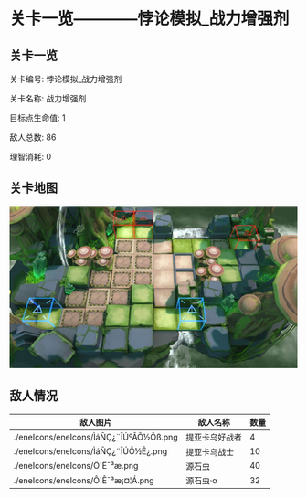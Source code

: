 # 关卡一览————悖论模拟_战力增强剂


## 关卡一览

关卡编号: 悖论模拟_战力增强剂

关卡名称: 战力增强剂

目标点生命值: 1

敌人总数: 86

理智消耗: 0


## 关卡地图
![悖论模拟_战力增强剂](./oprMap/悖论模拟_战力增强剂.png)

## 敌人情况

| 敌人图片 | 敌人名称 | 数量  |
|---------|-----|-----|
| ./eneIcons/eneIcons/ÌáÑÇ¿¨ÎÚºÃÕ½Õß.png| 提亚卡乌好战者  |   4  |
| ./eneIcons/eneIcons/ÌáÑÇ¿¨ÎÚÕ½Ê¿.png| 提亚卡乌战士  |   10  |
| ./eneIcons/eneIcons/Ô´Ê¯³æ.png| 源石虫  |   40  |
| ./eneIcons/eneIcons/Ô´Ê¯³æ¡¤¦Á.png| 源石虫·α  |   32  |
